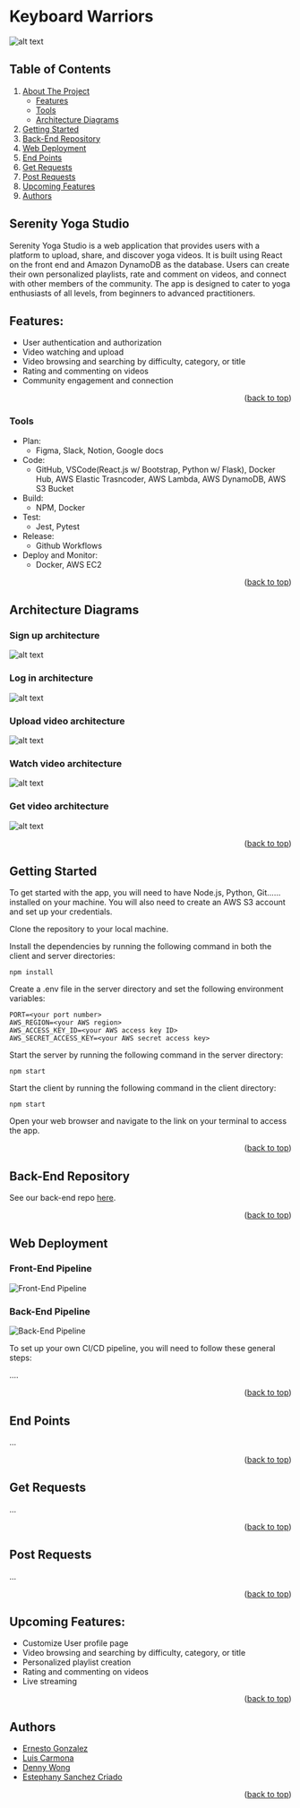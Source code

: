 # Keyboard Warriors

<div id="readme-top"></div>

![alt text](/src/assets/Yoga-Logo.png)
## Table of Contents

  <ol>
    <li>
      <a href="#about-the-project">About The Project</a>
      <ul>
        <li><a href="#features">Features</a></li>
        <li><a href="#tools">Tools</a></li>
        <li><a href="#architecture-diagram">Architecture Diagrams</a></li>
      </ul>
    </li>
    <li><a href="#getting-started">Getting Started</a></li>
    <li><a href="#backend-repo">Back-End Repository</a></li> 
    <li><a href="#web-deployment">Web Deployment</a></li> 
    <li><a href="#end-points">End Points</a></li> 
    <li><a href="#get-request">Get Requests</a></li> 
    <li><a href="#post-request">Post Requests</a></li>
    <li><a href="#upcoming-features">Upcoming Features</a></li> 
	<li><a href="#authors">Authors</a></li>
  </ol>

## Serenity Yoga Studio
<div id="about-the-project" >
 <p> Serenity Yoga Studio is a web application that provides users with a platform to upload, share, and discover yoga videos. It is built using React on the front end and Amazon DynamoDB as the database. Users can create their own personalized playlists, rate and comment on videos, and connect with other members of the community. The app is designed to cater to yoga enthusiasts of all levels, from beginners to advanced practitioners. </p>
</div>

## Features:
 - User authentication and authorization
 - Video watching and upload 
 - Video browsing and searching by difficulty, category, or title
 - Rating and commenting on videos
 - Community engagement and connection

 <p align="right">(<a href="#readme-top">back to top</a>)</p>

 <div id="tools">

### Tools

- Plan: 
    - Figma, Slack, Notion, Google docs
- Code: 
    - GitHub, VSCode(React.js w/ Bootstrap, Python w/ Flask), Docker Hub, AWS Elastic Trasncoder, AWS Lambda, AWS DynamoDB, AWS S3 Bucket
- Build: 
    - NPM, Docker 
- Test: 
    - Jest, Pytest
- Release: 
    - Github Workflows 
- Deploy and Monitor: 
    - Docker, AWS EC2


<p align="right">(<a href="#readme-top">back to top</a>)</p>

</div>

 <div id="architecture-diagram">

## Architecture Diagrams

### Sign up architecture
![alt text](/src/assets/signup.png)

### Log in architecture
![alt text](/src/assets/login.png)

### Upload video architecture
![alt text](/src/assets/upload.png)

### Watch video architecture
![alt text](/src/assets/watch.png)

### Get video architecture
![alt text](/src/assets/getVideo.png)

<p align="right">(<a href="#readme-top">back to top</a>)</p>

</div>

<div id="getting-started">

## Getting Started

To get started with the app, you will need to have Node.js, Python, Git...... installed on your machine. You will also need to create an AWS S3 account and set up your credentials.

Clone the repository to your local machine.

Install the dependencies by running the following command in both the client and server directories:

```shell
npm install
```
Create a .env file in the server directory and set the following environment variables: 

```shell
PORT=<your port number>
AWS_REGION=<your AWS region>
AWS_ACCESS_KEY_ID=<your AWS access key ID>
AWS_SECRET_ACCESS_KEY=<your AWS secret access key>
```

Start the server by running the following command in the server directory:
```shell
npm start
```

Start the client by running the following command in the client directory:

```shell
npm start
```
Open your web browser and navigate to the link on your terminal to access the app.

<p align="right">(<a href="#readme-top">back to top</a>)</p>
</div>

<div id="backend-repo">

## Back-End Repository
See our back-end repo [here](https://github.com/UmiKami/serenitystream-backend).

<p align="right">(<a href="#readme-top">back to top</a>)</p>
</div>

<div id="web-deployment">

## Web Deployment

### Front-End Pipeline
![Front-End Pipeline](/src/assets/Front-End-Pipeline.png)

### Back-End Pipeline

![Back-End Pipeline](/src/assets/Back-End-Pipeline.png)

To set up your own CI/CD pipeline, you will need to follow these general steps:

....


<p align="right">(<a href="#readme-top">back to top</a>)</p>
</div>


<div id="end-points">

## End Points 
...

<p align="right">(<a href="#readme-top">back to top</a>)</p>
</div>

<div id="get-request">

## Get Requests 

...
<p align="right">(<a href="#readme-top">back to top</a>)</p>
</div>

<div id="post-request">

## Post Requests  

...
<p align="right">(<a href="#readme-top">back to top</a>)</p>
</div>

<div id="upcoming features" >

## Upcoming Features:
 - Customize User profile page 
 - Video browsing and searching by difficulty, category, or title
 - Personalized playlist creation
 - Rating and commenting on videos
 - Live streaming

 <p align="right">(<a href="#readme-top">back to top</a>)</p>
</div>

<div id="authors">

## Authors

- [Ernesto Gonzalez](https://github.com/UmiKami)
- [Luis Carmona](https://github.com/LuECar)
- [Denny Wong](https://github.com/den-ny)
- [Estephany Sanchez Criado](https://github.com/fany19)

<p align="right">(<a href="#readme-top">back to top</a>)</p>
</div>

<div id="credits">


